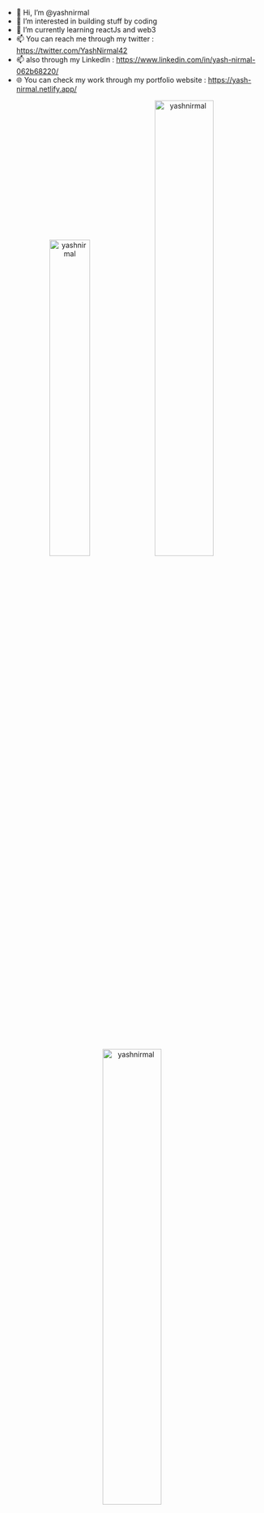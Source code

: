 

- 👋 Hi, I’m @yashnirmal
- 👀 I’m interested in building stuff by coding
- 🌱 I’m currently learning reactJs and web3
- 📫 You can reach me through my twitter : https://twitter.com/YashNirmal42
- 📫 also through my LinkedIn : https://www.linkedin.com/in/yash-nirmal-062b68220/
- 🌐 You can check my work through my portfolio website : https://yash-nirmal.netlify.app/


<p align="center">
<img width="40%" src="https://github-readme-stats.vercel.app/api/top-langs?username=yashnirmal&show_icons=true&theme=dracula&title_color=ff8000&text_color=ffffff&bg_color=6a6a6a&locale=en&layout=compact&hide_border=true" alt="yashnirmal" /> 
<img width="48%" src="https://github-readme-stats.vercel.app/api?username=yashnirmal&show_icons=true&theme=dracula&title_color=ff8000&text_color=ffffff&bg_color=6a6a6a&locale=en&hide_border=true" alt="yashnirmal" />
<img width="48%" src="https://github-readme-streak-stats.herokuapp.com/?user=yashnirmal&theme=highcontrast&hide_border=true" alt="yashnirmal" />
</p>
